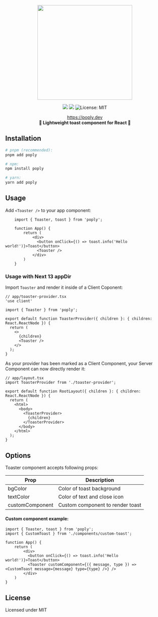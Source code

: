<p align="center">
  <img height=300 src="https://i.imgur.com/MwiRRJB.png" />
</p>
<p align="center">
  <img src="https://img.shields.io/npm/v/poply.svg?style=for-the-badge"/>
  <img src="https://img.shields.io/bundlephobia/minzip/poply?style=for-the-badge"/>
  <img alt="License: MIT" src="https://img.shields.io/badge/license-MIT-yellow.svg?style=for-the-badge" />
</p>

<p align="center">
    <a href="#">https://poply.dev</a><br/>
    <strong>🎉 Lightweight toast component for React 🎉</strong>
</p>

## Installation

```sh
# pnpm (recommended):
pnpm add poply

# npm:
npm install poply

# yarn:
yarn add poply
```

## Usage

Add `<Toaster />` to your app component:
```tsx
    import { Toaster, toast } from 'poply';

    function App() {
        return (
            <div>
              <button onClick={() => toast.info('Hello world!')}>Toast</button>
              <Toaster />
            </div>
        )
    }
```

### Usage with Next 13 appDir
Import `Toaster` and render it inside of a Client Coponent:
```tsx
// app/toaster-provider.tsx
'use client'

import { Toaster } from 'poply';

export default function ToasterProvider({ children }: { children: React.ReactNode }) {
  return (
    <>
      {children}
      <Toaster />
    </>
  );
}
```
As your provider has been marked as a Client Component, your Server Component can now directly render it:
```tsx
// app/layout.tsx
import ToasterProvider from './toaster-provider';

export default function RootLayout({ children }: { children: React.ReactNode }) {
  return (
    <html>
      <body>
        <ToasterProvider>
          {children}
        </ToasterProvider>
      </body>
    </html>
  );
}
```

## Options

Toaster component accepts following props:

| Prop       | Description                      |
|------------|----------------------------------|
| bgColor | Color of toast background        |
| textColor   | Color of text and close icon     |
| customComponent | Custom component to render toast |

#### Custom component example:
```tsx
import { Toaster, toast } from 'poply';
import { CustomToast } from './components/custom-toast';

function App() {
    return (
        <div>
          <button onClick={() => toast.info('Hello world!')}>Toast</button>
          <Toaster customComponent={({ message, type }) => <CustomToast message={message} type={type} />} />
        </div>
    )
}
```

## License

Licensed under MIT
